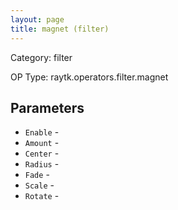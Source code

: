 ```yaml
---
layout: page
title: magnet (filter)
---
```


Category: filter

OP Type: raytk.operators.filter.magnet

## Parameters

* `Enable` - 
* `Amount` - 
* `Center` - 
* `Radius` - 
* `Fade` - 
* `Scale` - 
* `Rotate` -

